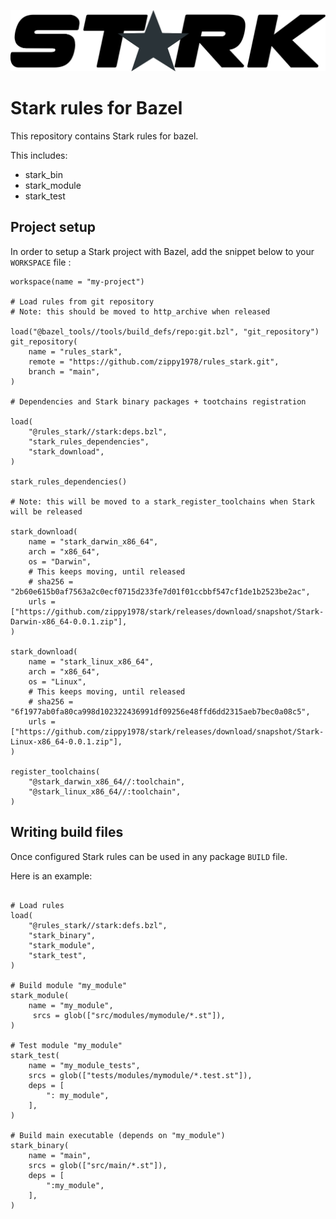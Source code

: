 ![Stark](https://github.com/zippy1978/stark/raw/main/logo/StarkLogoDark.png)

# Stark rules for Bazel

This repository contains Stark rules for bazel.

This includes:

- stark_bin
- stark_module
- stark_test

## Project setup

In order to setup a Stark project with Bazel, add the snippet below to your ``WORKSPACE`` file :

```bzl
workspace(name = "my-project")

# Load rules from git repository
# Note: this should be moved to http_archive when released

load("@bazel_tools//tools/build_defs/repo:git.bzl", "git_repository")
git_repository(
    name = "rules_stark",
    remote = "https://github.com/zippy1978/rules_stark.git",
    branch = "main",
)

# Dependencies and Stark binary packages + tootchains registration

load(
    "@rules_stark//stark:deps.bzl", 
    "stark_rules_dependencies",
    "stark_download", 
)

stark_rules_dependencies()

# Note: this will be moved to a stark_register_toolchains when Stark will be released

stark_download(
    name = "stark_darwin_x86_64",
    arch = "x86_64",
    os = "Darwin",
    # This keeps moving, until released
    # sha256 = "2b60e615b0af7563a2c0ecf0715d233fe7d01f01ccbbf547cf1de1b2523be2ac",
    urls = ["https://github.com/zippy1978/stark/releases/download/snapshot/Stark-Darwin-x86_64-0.0.1.zip"],
)

stark_download(
    name = "stark_linux_x86_64",
    arch = "x86_64",
    os = "Linux",
    # This keeps moving, until released
    # sha256 = "6f1977ab0fa80ca998d102322436991df09256e48ffd6dd2315aeb7bec0a08c5",
    urls = ["https://github.com/zippy1978/stark/releases/download/snapshot/Stark-Linux-x86_64-0.0.1.zip"],
)

register_toolchains(
    "@stark_darwin_x86_64//:toolchain",
    "@stark_linux_x86_64//:toolchain",
)
```

## Writing build files

Once configured Stark rules can be used in any package ``BUILD`` file.

Here is an example:

```bzl

# Load rules
load(
    "@rules_stark//stark:defs.bzl",
    "stark_binary",
    "stark_module",
    "stark_test",
)

# Build module "my_module"
stark_module(
    name = "my_module",
	 srcs = glob(["src/modules/mymodule/*.st"]),
)

# Test module "my_module"
stark_test(
    name = "my_module_tests",
    srcs = glob(["tests/modules/mymodule/*.test.st"]),
    deps = [
        ": my_module",
    ],
)

# Build main executable (depends on "my_module")
stark_binary(
    name = "main",
    srcs = glob(["src/main/*.st"]),
    deps = [
        ":my_module",
    ],
)

```